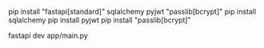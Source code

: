 pip install "fastapi[standard]" sqlalchemy pyjwt "passlib[bcrypt]"
pip install sqlalchemy
pip install pyjwt
pip install "passlib[bcrypt]"

fastapi dev app/main.py
